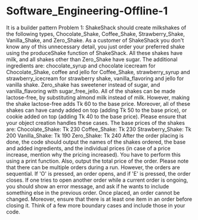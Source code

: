# Software_Engineering-Offline-1
It is a builder pattern
Problem 1:
ShakeShack should create milkshakes of the following types, Chocolate_Shake, Coffee_Shake, Strawberry_Shake, Vanilla_Shake, and Zero_Shake. 
As a customer of ShakeShack you don't know any of this unnecessary detail, you just order your preferred shake using the produceShake function of ShakeShack. 
All these shakes have milk, and all shakes other than Zero_Shake have sugar. The additional ingredients are: chocolate_syrup and chocolate icecream for Chocolate_Shake, coffee and jello for Coffee_Shake, strawberry_syrup and strawberry_icecream for strawberry shake, vanilla_flavoring and jello for vanilla shake. Zero_shake has sweetener instead of sugar, and vanilla_flavoring with sugar_free_jello.
All of the shakes can be made lactose-free, by substituting almond milk instead of milk. However, making the shake lactose-free adds Tk 60 to the base price. Moreover, all of these shakes can have candy added on top (adding Tk 50 to the base price), or cookie added on top (adding Tk 40 to the base price). Please ensure that your object creation handles these cases. 
The base prices of the shakes are: 
Chocolate_Shake: Tk 230
Coffee_Shake: Tk 230
Strawberry_Shake: Tk 200
Vanilla_Shake: Tk 190
Zero_Shake: Tk 240
After the order placing is done, the code should output the names of the shakes ordered, the base and added ingredients, and the individual prices (in case of a price increase, mention why the pricing increased). You have to perform this using a print function. Also, output the total price of the order. 
Please note that there can be multiple orders during a run. However, the orders are sequential. If 'O' is pressed, an order opens, and if 'E' is pressed, the order closes. If one tries to open another order while a current order is ongoing, you should show an error message, and ask if he wants to include something else in the previous order. Once placed, an order cannot be changed. Moreover, ensure that there is at least one item in an order before closing it. Think of a few more boundary cases and include those in your code.

